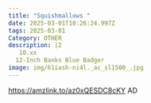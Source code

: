 ```yaml
---
title: "Squishmallows "
date: 2025-03-01T10:26:24.997Z
tags: 2025-03-01
Category: OTHER
description: |2
   10.xx
  12-Inch Banks Blue Badger 
image: img/61iash-ni4l._ac_sl1500_.jpg
---
```

https://amzlink.to/az0xQESDC8cKY
AD